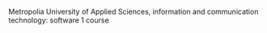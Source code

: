 Metropolia University of Applied Sciences, information and communication technology: software 1 course
